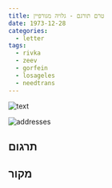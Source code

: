 ```yaml
---
title: טרם תורגם - גלויה מגורפיין
date: 1973-12-28
categories:
  - letter
tags:
  - rivka
  - zeev
  - gorfein
  - losageles
  - needtrans
---
```


![text](/pupko-papers/assets/images/1973-12-28-gorfein-1.jpg)

![addresses](/pupko-papers/assets/images/1973-12-28-gorfein-2.jpg)

## תרגום


## מקור
